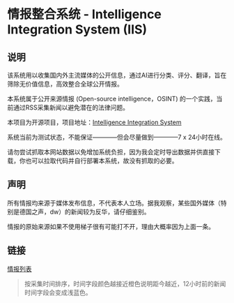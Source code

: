 # 情报整合系统 - Intelligence Integration System (IIS)

## 说明

该系统用以收集国内外主流媒体的公开信息，通过AI进行分类、评分、翻译，旨在筛除无价值信息，高效整合全球公开情报。

本系统属于公开来源情报 (Open-source intelligence，OSINT) 的一个实践，当前通过RSS采集新闻以避免潜在的法律问题。

本项目为开源项目，项目地址：[Intelligence Integration System](https://github.com/SleepySoft/IntelligenceIntegrationSystem/tree/dev)

系统当前为测试状态，不能保证————但会尽量做到————7 x 24小时在线。

请勿尝试抓取本网站数据以免增加系统负担，因为我会定时导出数据并供直接下载，你也可以拉取代码并自行部署本系统，故没有抓取的必要。

## 声明

所有情报均来源于媒体发布信息，不代表本人立场。据我观察，某些国外媒体（特别是德国之声，dw）的新闻较为反华，请仔细鉴别。

情报的原始来源如果不使用梯子很有可能打不开，理由大概率因为上面一条。

## 链接

[情报列表](/intelligences?offset=0&count=20&threshold=6)
> 
> 按采集时间排序，时间字段颜色越接近橙色说明距今越近，12小时前的新闻时间字段会变成浅蓝色。
> 
